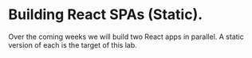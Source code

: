 # Building React SPAs (Static).
 
Over the coming weeks we will build two React apps in parallel. A static version of each is the target of this lab.
